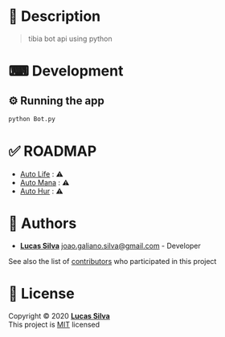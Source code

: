 # 📝 Description

> tibia bot api using python

# ⌨ Development

## ⚙ Running the app

```bash
python Bot.py
```

# ✅ ROADMAP

- [Auto Life]() : :warning:
- [Auto Mana]() : :warning:
- [Auto Hur]() : :warning:

# 👷 Authors

- [**Lucas Silva**](https://github.com/lucasmonstro) joao.galiano.silva@gmail.com -
  Developer

See also the list of [contributors](../../graphs/contributors) who participated
in this project

# 📝 License

Copyright © 2020 [**Lucas Silva**](https://github.com/lucasmonstro)  
This project is [MIT](https://opensource.org/licenses/MIT) licensed

